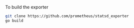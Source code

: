 To build the exporter

```bash
git clone https://github.com/prometheus/statsd_exporter
go build

```